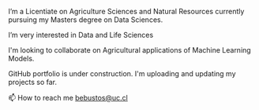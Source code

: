 I’m a Licentiate on Agriculture Sciences and Natural Resources currently pursuing my Masters degree on Data Sciences.

I’m very interested in Data and Life Sciences

I'm looking to collaborate on Agricultural applications of Machine Learning Models.

GitHub portfolio is under construction. I'm uploading and updating my projects so far.

📫 How to reach me bebustos@uc.cl

<!---
BenjaBF/BenjaBF is a ✨ special ✨ repository because its `README.md` (this file) appears on your GitHub profile.
You can click the Preview link to take a look at your changes.
--->
